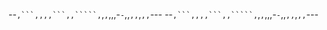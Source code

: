 --`,```,,,,```,,`````,`,``,``,,,-`-`,,`,,`,`,,`---
--`,```,,,,```,,`````,`,``,``,,,-`-`,,`,,`,`,,`---